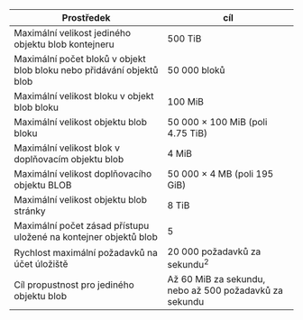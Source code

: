 | Prostředek | cíl |
|----------|---------------|
| Maximální velikost jediného objektu blob kontejneru | 500 TiB |
| Maximální počet bloků v objekt blob bloku nebo přidávání objektů blob | 50 000 bloků |
| Maximální velikost bloku v objekt blob bloku | 100 MiB |
| Maximální velikost objektu blob bloku | 50 000 × 100 MiB (poli 4.75 TiB) |
| Maximální velikost blok v doplňovacím objektu blob | 4 MiB |
| Maximální velikost doplňovacího objektu BLOB | 50 000 × 4 MB (poli 195 GiB) |
| Maximální velikost objektu blob stránky | 8 TiB |
| Maximální počet zásad přístupu uložené na kontejner objektů blob | 5 |
| Rychlost maximální požadavků na účet úložiště | 20 000 požadavků za sekundu<sup>2</sup> |
| Cíl propustnost pro jediného objektu blob | Až 60 MiB za sekundu, nebo až 500 požadavků za sekundu |